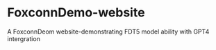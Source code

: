 # FoxconnDemo-website
A FoxconnDeom website-demonstrating FDT5 model ability with GPT4 intergration
